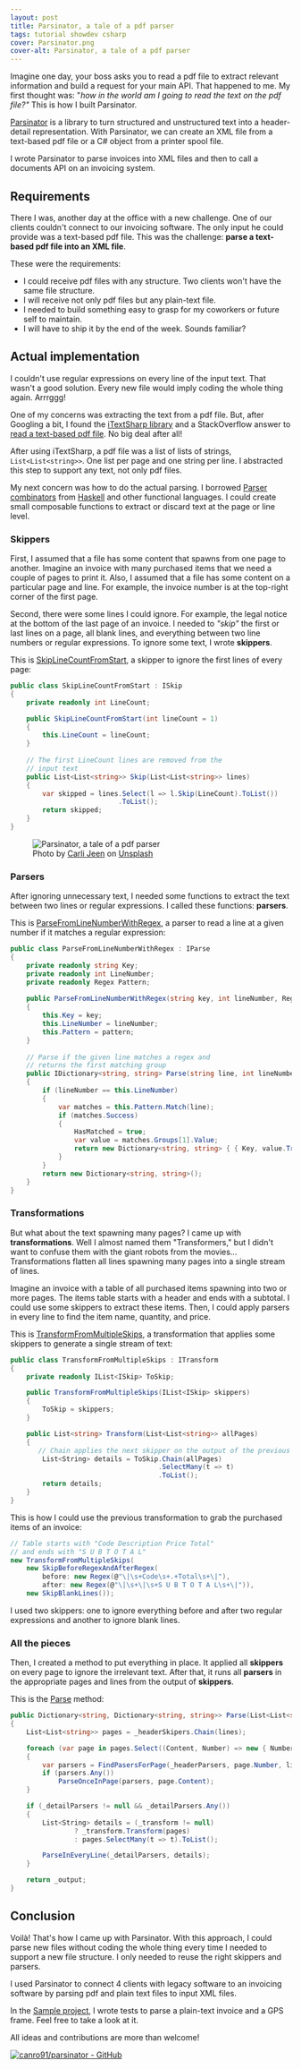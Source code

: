 ```yaml
---
layout: post
title: Parsinator, a tale of a pdf parser
tags: tutorial showdev csharp
cover: Parsinator.png
cover-alt: Parsinator, a tale of a pdf parser
---
```


Imagine one day, your boss asks you to read a pdf file to extract relevant information and build a request for your main API. That happened to me. My first thought was: "_how in the world am I going to read the text on the pdf file?"_ This is how I built Parsinator.

[Parsinator](https://github.com/canro91/parsinator) is a library to turn structured and unstructured text into a header-detail representation. With Parsinator, we can create an XML file from a text-based pdf file or a C# object from a printer spool file.

I wrote Parsinator to parse invoices into XML files and then to call a documents API on an invoicing system.

## Requirements

There I was, another day at the office with a new challenge. One of our clients couldn't connect to our invoicing software. The only input he could provide was a text-based pdf file. This was the challenge: **parse a text-based pdf file into an XML file**.

These were the requirements:

* I could receive pdf files with any structure. Two clients won't have the same file structure.
* I will receive not only pdf files but any plain-text file.
* I needed to build something easy to grasp for my coworkers or future self to maintain.
* I will have to ship it by the end of the week. Sounds familiar?

## Actual implementation

I couldn't use regular expressions on every line of the input text. That wasn't a good solution. Every new file would imply coding the whole thing again. Arrrggg!

One of my concerns was extracting the text from a pdf file. But, after Googling a bit, I found the [iTextSharp library](https://github.com/itext/itextsharp) and a StackOverflow answer to [read a text-based pdf file](https://stackoverflow.com/a/5003230). No big deal after all!

After using iTextSharp, a pdf file was a list of lists of strings, `List<List<string>>`. One list per page and one string per line. I abstracted this step to support any text, not only pdf files.

My next concern was how to do the actual parsing. I borrowed [Parser combinators](https://en.wikipedia.org/wiki/Parser_combinator) from [Haskell](https://www.haskell.org/) and other functional languages. I could create small composable functions to extract or discard text at the page or line level. 

### Skippers

First, I assumed that a file has some content that spawns from one page to another. Imagine an invoice with many purchased items that we need  a couple of pages to print it. Also, I assumed that a file has some content on a particular page and line. For example, the invoice number is at the top-right corner of the first page.

Second, there were some lines I could ignore. For example, the legal notice at the bottom of the last page of an invoice. I needed to _"skip"_ the first or last lines on a page, all blank lines, and everything between two line numbers or regular expressions. To ignore some text, I wrote **skippers**.

This is [SkipLineCountFromStart](https://github.com/canro91/Parsinator/blob/master/Parsinator/Skippers/SkipLineCountFromStart.cs), a skipper to ignore the first lines of every page:

```csharp
public class SkipLineCountFromStart : ISkip
{
    private readonly int LineCount;

    public SkipLineCountFromStart(int lineCount = 1)
    {
        this.LineCount = lineCount;
    }
            
    // The first LineCount lines are removed from the 
    // input text
    public List<List<string>> Skip(List<List<string>> lines)
    {
        var skipped = lines.Select(l => l.Skip(LineCount).ToList())
                           .ToList();
        return skipped;
    }
}
```

<figure>
<img src="https://images.unsplash.com/44/fN6hZMWqRHuFET5YoApH_StBalmainCoffee.jpg?crop=entropy&cs=tinysrgb&fit=crop&fm=jpg&h=400&ixid=MXwxfDB8MXxhbGx8fHx8fHx8fA&ixlib=rb-1.2.1&q=80&utm_campaign=api-credit&utm_medium=referral&utm_source=unsplash_source&w=600" alt="Parsinator, a tale of a pdf parser" />

<figcaption><span>Photo by <a href="https://unsplash.com/@carlijeen?utm_source=unsplash&amp;utm_medium=referral&amp;utm_content=creditCopyText">Carli Jeen</a> on <a href="https://unsplash.com/s/photos/receipt?utm_source=unsplash&amp;utm_medium=referral&amp;utm_content=creditCopyText">Unsplash</a></span></figcaption>
</figure>

### Parsers

After ignoring unnecessary text, I needed some functions to extract the text between two lines or regular expressions. I called these functions: **parsers**.

This is [ParseFromLineNumberWithRegex](https://github.com/canro91/Parsinator/blob/master/Parsinator/Parsers/ParseFromLineNumberWithRegex.cs), a parser to read a line at a given number if it matches a regular expression:

```csharp
public class ParseFromLineNumberWithRegex : IParse
{
    private readonly string Key;
    private readonly int LineNumber;
    private readonly Regex Pattern;
        
    public ParseFromLineNumberWithRegex(string key, int lineNumber, Regex pattern)
    {
        this.Key = key;
        this.LineNumber = lineNumber;
        this.Pattern = pattern;
    }
        
    // Parse if the given line matches a regex and
    // returns the first matching group
    public IDictionary<string, string> Parse(string line, int lineNumber)
    {
        if (lineNumber == this.LineNumber)
        {
            var matches = this.Pattern.Match(line);
            if (matches.Success)
            {
                HasMatched = true;
                var value = matches.Groups[1].Value;
                return new Dictionary<string, string> { { Key, value.Trim() } };
            }
        }
        return new Dictionary<string, string>();
    }
}
```

### Transformations

But what about the text spawning many pages? I came up with **transformations**. Well I almost named them "Transformers," but I didn't want to confuse them with the giant robots from the movies... Transformations flatten all lines spawning many pages into a single stream of lines.

Imagine an invoice with a table of all purchased items spawning into two or more pages. The items table starts with a header and ends with a subtotal. I could use some skippers to extract these items. Then, I could apply parsers in every line to find the item name, quantity, and price.

This is [TransformFromMultipleSkips](https://github.com/canro91/Parsinator/blob/master/Parsinator/Transformations/TransformFromMultipleSkips.cs), a transformation that applies some skippers to generate a single stream of text:

```csharp
public class TransformFromMultipleSkips : ITransform
{
    private readonly IList<ISkip> ToSkip;

    public TransformFromMultipleSkips(IList<ISkip> skippers)
    {
        ToSkip = skippers;
    }

    public List<string> Transform(List<List<string>> allPages)
    {
       // Chain applies the next skipper on the output of the previous one
        List<String> details = ToSkip.Chain(allPages)
                                     .SelectMany(t => t)
                                     .ToList();
        return details;
    }
}
```

This is how I could use the previous transformation to grab the purchased items of an invoice: 

```csharp
// Table starts with "Code Description Price Total"
// and ends with "S U B T O T A L"
new TransformFromMultipleSkips(
    new SkipBeforeRegexAndAfterRegex(
        before: new Regex(@"\|\s+Code\s+.+Total\s+\|"),
        after: new Regex(@"\|\s+\|\s+S U B T O T A L\s+\|")),
    new SkipBlankLines());
```

I used two skippers: one to ignore everything before and after two regular expressions and another to ignore blank lines. 

### All the pieces

Then, I created a method to put everything in place. It applied all **skippers** on every page to ignore the irrelevant text. After that, it runs all **parsers** in the appropriate pages and lines from the output of **skippers**.

This is the [Parse](https://github.com/canro91/Parsinator/blob/master/Parsinator/Parser.cs#L33) method:

```csharp
public Dictionary<string, Dictionary<string, string>> Parse(List<List<string>> lines)
{
    List<List<string>> pages = _headerSkipers.Chain(lines);

    foreach (var page in pages.Select((Content, Number) => new { Number, Content }))
    {
        var parsers = FindPasersForPage(_headerParsers, page.Number, lines.Count);
        if (parsers.Any())
            ParseOnceInPage(parsers, page.Content);
    }

    if (_detailParsers != null && _detailParsers.Any())
    {
        List<String> details = (_transform != null)
                ? _transform.Transform(pages)
                : pages.SelectMany(t => t).ToList();

        ParseInEveryLine(_detailParsers, details);
    }

    return _output;
}
```

## Conclusion

Voilà! That's how I came up with Parsinator. With this approach, I could parse new files without coding the whole thing every time I needed to support a new file structure. I only needed to reuse the right skippers and parsers.

I used Parsinator to connect 4 clients with legacy software to an invoicing software by parsing pdf and plain text files to input XML files.

In the [Sample project](https://github.com/canro91/Parsinator/tree/master/Parsinator.Sample), I wrote tests to parse a plain-text invoice and a GPS frame. Feel free to take a look at it.

All ideas and contributions are more than welcome!

[![canro91/parsinator - GitHub](https://gh-card.dev/repos/canro91/parsinator.svg)](https://github.com/canro91/parsinator)